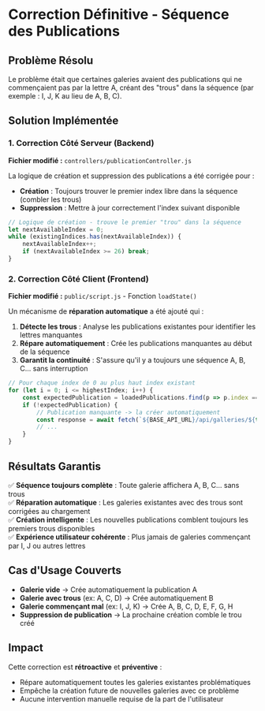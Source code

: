 # Correction Définitive - Séquence des Publications

## Problème Résolu

Le problème était que certaines galeries avaient des publications qui ne commençaient pas par la lettre A, créant des "trous" dans la séquence (par exemple : I, J, K au lieu de A, B, C).

## Solution Implémentée

### 1. Correction Côté Serveur (Backend)

**Fichier modifié :** `controllers/publicationController.js`

La logique de création et suppression des publications a été corrigée pour :
- **Création** : Toujours trouver le premier index libre dans la séquence (combler les trous)
- **Suppression** : Mettre à jour correctement l'index suivant disponible

```javascript
// Logique de création - trouve le premier "trou" dans la séquence
let nextAvailableIndex = 0;
while (existingIndices.has(nextAvailableIndex)) {
    nextAvailableIndex++;
    if (nextAvailableIndex >= 26) break;
}
```

### 2. Correction Côté Client (Frontend)

**Fichier modifié :** `public/script.js` - Fonction `loadState()`

Un mécanisme de **réparation automatique** a été ajouté qui :

1. **Détecte les trous** : Analyse les publications existantes pour identifier les lettres manquantes
2. **Répare automatiquement** : Crée les publications manquantes au début de la séquence
3. **Garantit la continuité** : S'assure qu'il y a toujours une séquence A, B, C... sans interruption

```javascript
// Pour chaque index de 0 au plus haut index existant
for (let i = 0; i <= highestIndex; i++) {
    const expectedPublication = loadedPublications.find(p => p.index === i);
    if (!expectedPublication) {
        // Publication manquante -> la créer automatiquement
        const response = await fetch(`${BASE_API_URL}/api/galleries/${this.currentGalleryId}/publications`, { method: 'POST' });
        // ...
    }
}
```

## Résultats Garantis

✅ **Séquence toujours complète** : Toute galerie affichera A, B, C... sans trous  
✅ **Réparation automatique** : Les galeries existantes avec des trous sont corrigées au chargement  
✅ **Création intelligente** : Les nouvelles publications comblent toujours les premiers trous disponibles  
✅ **Expérience utilisateur cohérente** : Plus jamais de galeries commençant par I, J ou autres lettres  

## Cas d'Usage Couverts

- **Galerie vide** → Crée automatiquement la publication A
- **Galerie avec trous** (ex: A, C, D) → Crée automatiquement B
- **Galerie commençant mal** (ex: I, J, K) → Crée A, B, C, D, E, F, G, H
- **Suppression de publication** → La prochaine création comble le trou créé

## Impact

Cette correction est **rétroactive** et **préventive** :
- Répare automatiquement toutes les galeries existantes problématiques
- Empêche la création future de nouvelles galeries avec ce problème
- Aucune intervention manuelle requise de la part de l'utilisateur